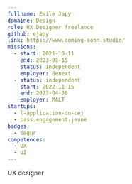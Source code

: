 ```yaml
---
fullname: Emile Japy
domaine: Design
role: UX Designer freelance
github: ejapy
link: https://www.coming-soon.studio/
missions:
  - start: 2021-10-11
    end: 2023-01-15
    status: independent
    employer: Benext
  - status: independent
    start: 2022-11-15
    end: 2023-04-30
    employer: MALT
startups:
  - l-application-du-cej
  - pass.engagement.jeune
badges:
  - segur
competences:
  - UX
  - UI
---
```

UX designer